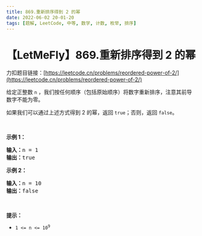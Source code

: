 ```yaml
---
title: 869.重新排序得到 2 的幂
date: 2022-06-02 20-01-20
tags: [题解, LeetCode, 中等, 数学, 计数, 枚举, 排序]
---
```


# 【LetMeFly】869.重新排序得到 2 的幂

力扣题目链接：[https://leetcode.cn/problems/reordered-power-of-2/](https://leetcode.cn/problems/reordered-power-of-2/)

<p>给定正整数&nbsp;<code>n</code>&nbsp;，我们按任何顺序（包括原始顺序）将数字重新排序，注意其前导数字不能为零。</p>

<p>如果我们可以通过上述方式得到&nbsp;2 的幂，返回 <code>true</code>；否则，返回 <code>false</code>。</p>

<p>&nbsp;</p>

<ol>
</ol>

<p><strong>示例 1：</strong></p>

<pre>
<strong>输入：</strong>n = 1
<strong>输出：</strong>true
</pre>

<p><strong>示例 2：</strong></p>

<pre>
<strong>输入：</strong>n = 10
<strong>输出：</strong>false
</pre>

<p>&nbsp;</p>

<p><strong>提示：</strong></p>

<ul>
	<li><code>1 &lt;= n &lt;= 10<sup>9</sup></code></li>
</ul>


    